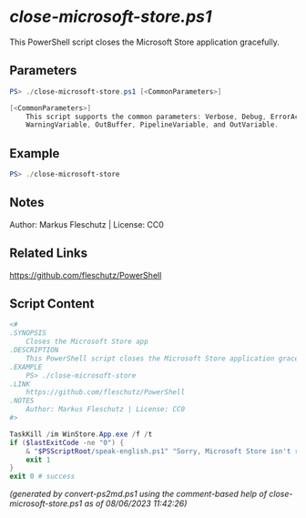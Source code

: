 *close-microsoft-store.ps1*
================

This PowerShell script closes the Microsoft Store application gracefully.

Parameters
----------
```powershell
PS> ./close-microsoft-store.ps1 [<CommonParameters>]

[<CommonParameters>]
    This script supports the common parameters: Verbose, Debug, ErrorAction, ErrorVariable, WarningAction, 
    WarningVariable, OutBuffer, PipelineVariable, and OutVariable.
```

Example
-------
```powershell
PS> ./close-microsoft-store

```

Notes
-----
Author: Markus Fleschutz | License: CC0

Related Links
-------------
https://github.com/fleschutz/PowerShell

Script Content
--------------
```powershell
<#
.SYNOPSIS
	Closes the Microsoft Store app
.DESCRIPTION
	This PowerShell script closes the Microsoft Store application gracefully.
.EXAMPLE
	PS> ./close-microsoft-store
.LINK
	https://github.com/fleschutz/PowerShell
.NOTES
	Author: Markus Fleschutz | License: CC0
#>

TaskKill /im WinStore.App.exe /f /t
if ($lastExitCode -ne "0") {
	& "$PSScriptRoot/speak-english.ps1" "Sorry, Microsoft Store isn't running."
	exit 1
}
exit 0 # success
```

*(generated by convert-ps2md.ps1 using the comment-based help of close-microsoft-store.ps1 as of 08/06/2023 11:42:26)*
